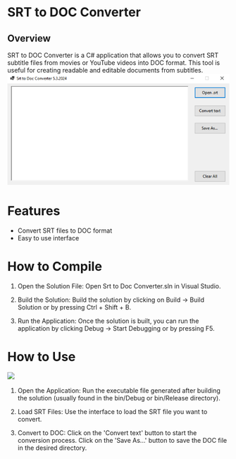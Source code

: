 # SRT to DOC Converter
## Overview
SRT to DOC Converter is a C# application that allows you to convert SRT subtitle files from movies or YouTube videos into DOC format. This tool is useful for creating readable and editable documents from subtitles.
![](images/screenshot.PNG)
# Features
- Convert SRT files to DOC format
- Easy to use interface

# How to Compile
1. Open the Solution File:
Open Srt to Doc Converter.sln in Visual Studio.

2. Build the Solution:
Build the solution by clicking on Build -> Build Solution or by pressing Ctrl + Shift + B.

3. Run the Application:
Once the solution is built, you can run the application by clicking Debug -> Start Debugging or by pressing F5.

# How to Use
![](images/demo.gif)
1. Open the Application:
Run the executable file generated after building the solution (usually found in the bin/Debug or bin/Release directory).

1. Load SRT Files:
Use the interface to load the SRT file you want to convert.

2. Convert to DOC:
Click on the 'Convert text' button to start the conversion process. Click on the 'Save As...' button to save the DOC file in the desired directory.
